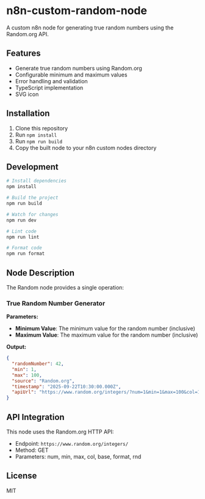 # n8n-custom-random-node

A custom n8n node for generating true random numbers using the Random.org API.

## Features

- Generate true random numbers using Random.org
- Configurable minimum and maximum values
- Error handling and validation
- TypeScript implementation
- SVG icon

## Installation

1. Clone this repository
2. Run `npm install`
3. Run `npm run build`
4. Copy the built node to your n8n custom nodes directory

## Development

```bash
# Install dependencies
npm install

# Build the project
npm run build

# Watch for changes
npm run dev

# Lint code
npm run lint

# Format code
npm run format
```

## Node Description

The Random node provides a single operation:

### True Random Number Generator

**Parameters:**
- **Minimum Value**: The minimum value for the random number (inclusive)
- **Maximum Value**: The maximum value for the random number (inclusive)

**Output:**
```json
{
  "randomNumber": 42,
  "min": 1,
  "max": 100,
  "source": "Random.org",
  "timestamp": "2025-09-22T10:30:00.000Z",
  "apiUrl": "https://www.random.org/integers/?num=1&min=1&max=100&col=1&base=10&format=plain&rnd=new"
}
```

## API Integration

This node uses the Random.org HTTP API:
- Endpoint: `https://www.random.org/integers/`
- Method: GET
- Parameters: num, min, max, col, base, format, rnd

## License

MIT